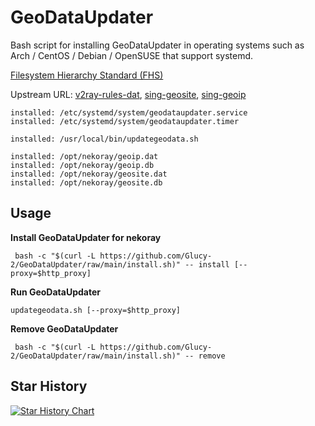 # GeoDataUpdater

Bash script for installing GeoDataUpdater in operating systems such as Arch / CentOS / Debian / OpenSUSE that support systemd.

[Filesystem Hierarchy Standard (FHS)](https://en.wikipedia.org/wiki/Filesystem_Hierarchy_Standard) 

Upstream URL: [v2ray-rules-dat](https://github.com/Loyalsoldier/v2ray-rules-dat), [sing-geosite](https://github.com/SagerNet/sing-geosite), [sing-geoip](https://github.com/SagerNet/sing-ip)

```
installed: /etc/systemd/system/geodataupdater.service
installed: /etc/systemd/system/geodataupdater.timer

installed: /usr/local/bin/updategeodata.sh

installed: /opt/nekoray/geoip.dat
installed: /opt/nekoray/geoip.db
installed: /opt/nekoray/geosite.dat
installed: /opt/nekoray/geosite.db
```

## Usage

**Install GeoDataUpdater for nekoray**

```shell
 bash -c "$(curl -L https://github.com/Glucy-2/GeoDataUpdater/raw/main/install.sh)" -- install [--proxy=$http_proxy]
```

**Run GeoDataUpdater**

```shell
updategeodata.sh [--proxy=$http_proxy]
```

**Remove GeoDataUpdater**

```shell
 bash -c "$(curl -L https://github.com/Glucy-2/GeoDataUpdater/raw/main/install.sh)" -- remove
```

## Star History

[![Star History Chart](https://api.star-history.com/svg?repos=Glucy-2/Xray-geodat-update&type=Timeline)](https://star-history.com/#Glucy-2/Xray-geodat-update&Timeline)
